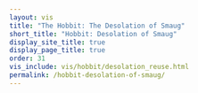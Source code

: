 ```yaml
---
layout: vis
title: "The Hobbit: The Desolation of Smaug"
short_title: "Hobbit: Desolation of Smaug"
display_site_title: true
display_page_title: true
order: 31
vis_include: vis/hobbit/desolation_reuse.html
permalink: /hobbit-desolation-of-smaug/
---
```

